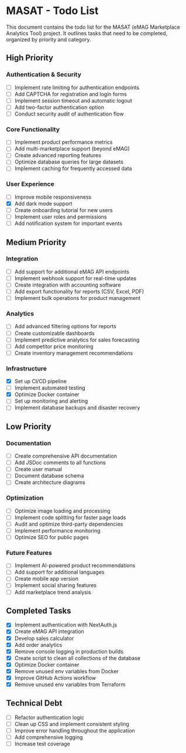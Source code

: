 # MASAT - Todo List

This document contains the todo list for the MASAT (eMAG Marketplace Analytics Tool) project. It outlines tasks that need to be completed, organized by priority and category.

## High Priority

### Authentication & Security
- [ ] Implement rate limiting for authentication endpoints
- [ ] Add CAPTCHA for registration and login forms
- [ ] Implement session timeout and automatic logout
- [ ] Add two-factor authentication option
- [ ] Conduct security audit of authentication flow

### Core Functionality
- [ ] Implement product performance metrics
- [ ] Add multi-marketplace support (beyond eMAG)
- [ ] Create advanced reporting features
- [ ] Optimize database queries for large datasets
- [ ] Implement caching for frequently accessed data

### User Experience
- [ ] Improve mobile responsiveness
- [x] Add dark mode support
- [ ] Create onboarding tutorial for new users
- [ ] Implement user roles and permissions
- [ ] Add notification system for important events

## Medium Priority

### Integration
- [ ] Add support for additional eMAG API endpoints
- [ ] Implement webhook support for real-time updates
- [ ] Create integration with accounting software
- [ ] Add export functionality for reports (CSV, Excel, PDF)
- [ ] Implement bulk operations for product management

### Analytics
- [ ] Add advanced filtering options for reports
- [ ] Create customizable dashboards
- [ ] Implement predictive analytics for sales forecasting
- [ ] Add competitor price monitoring
- [ ] Create inventory management recommendations

### Infrastructure
- [X] Set up CI/CD pipeline
- [ ] Implement automated testing
- [X] Optimize Docker container
- [ ] Set up monitoring and alerting
- [ ] Implement database backups and disaster recovery

## Low Priority

### Documentation
- [ ] Create comprehensive API documentation
- [ ] Add JSDoc comments to all functions
- [ ] Create user manual
- [ ] Document database schema
- [ ] Create architecture diagrams

### Optimization
- [ ] Optimize image loading and processing
- [ ] Implement code splitting for faster page loads
- [ ] Audit and optimize third-party dependencies
- [ ] Implement performance monitoring
- [ ] Optimize SEO for public pages

### Future Features
- [ ] Implement AI-powered product recommendations
- [ ] Add support for additional languages
- [ ] Create mobile app version
- [ ] Implement social sharing features
- [ ] Add marketplace trend analysis

## Completed Tasks
- [x] Implement authentication with NextAuth.js
- [x] Create eMAG API integration
- [x] Develop sales calculator
- [x] Add order analytics
- [x] Remove console logging in production builds
- [x] Create script to clean all collections of the database
- [x] Optimize Docker container
- [x] Remove unused env variables from Docker
- [x] Improve GitHub Actions workflow
- [x] Remove unused env variables from Terraform

## Technical Debt
- [ ] Refactor authentication logic
- [ ] Clean up CSS and implement consistent styling
- [ ] Improve error handling throughout the application
- [ ] Add comprehensive logging
- [ ] Increase test coverage
